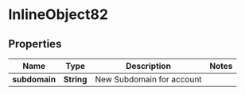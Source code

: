 

# InlineObject82

## Properties

Name | Type | Description | Notes
------------ | ------------- | ------------- | -------------
**subdomain** | **String** | New Subdomain for account | 



